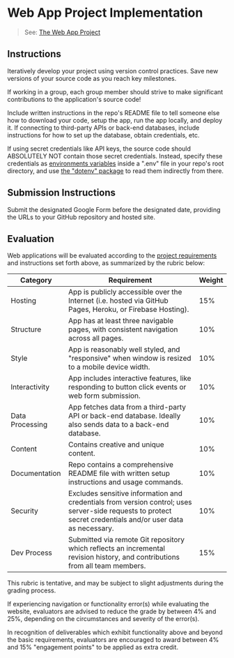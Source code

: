 # Web App Project Implementation

> See: [The Web App Project](project.md)

## Instructions

Iteratively develop your project using version control practices. Save new versions of your source code as you reach key milestones.

If working in a group, each group member should strive to make significant contributions to the application's source code!

Include written instructions in the repo's README file to tell someone else how to download your code, setup the app, run the app locally, and deploy it. If connecting to third-party APIs or back-end databases, include instructions for how to set up the database, obtain credentials, etc.

If using secret credentials like API keys, the source code should ABSOLUTELY NOT contain those secret credentials. Instead, specify these credentials as [environments variables](/notes/environment-variables.md) inside a ".env" file in your repo's root directory, and use [the "dotenv" package](/notes/javascript/packages/dotenv.md) to read them indirectly from there.



## Submission Instructions

Submit the designated Google Form before the designated date, providing the URLs to your GitHub repository and hosted site.

## Evaluation

Web applications will be evaluated according to the [project requirements](project.md#requirements) and instructions set forth above, as summarized by the rubric below:

Category | Requirement | Weight
--- | --- | ---
Hosting | App is publicly accessible over the Internet (i.e. hosted via GitHub Pages, Heroku, or Firebase Hosting). | 15%
Structure | App has at least three navigable pages, with consistent navigation across all pages. | 10%
Style | App is reasonably well styled, and "responsive" when window is resized to a mobile device width. | 10%
Interactivity | App includes interactive features, like responding to button click events or web form submission. | 10%
Data Processing | App fetches data from a third-party API or back-end database. Ideally also sends data to a back-end database. | 10%
Content | Contains creative and unique content. | 10%
Documentation | Repo contains a comprehensive README file with written setup instructions and usage commands. | 10%
Security | Excludes sensitive information and credentials from version control; uses server-side requests to protect secret credentials and/or user data as necessary. | 10%
Dev Process | Submitted via remote Git repository which reflects an incremental revision history, and contributions from all team members. | 15%




This rubric is tentative, and may be subject to slight adjustments during the grading process.

If experiencing navigation or functionality error(s) while evaluating the website, evaluators are advised to reduce the grade by between 4% and 25%, depending on the circumstances and severity of the error(s).

In recognition of deliverables which exhibit functionality above and beyond the basic requirements, evaluators are encouraged to award between 4% and 15% "engagement points" to be applied as extra credit.
